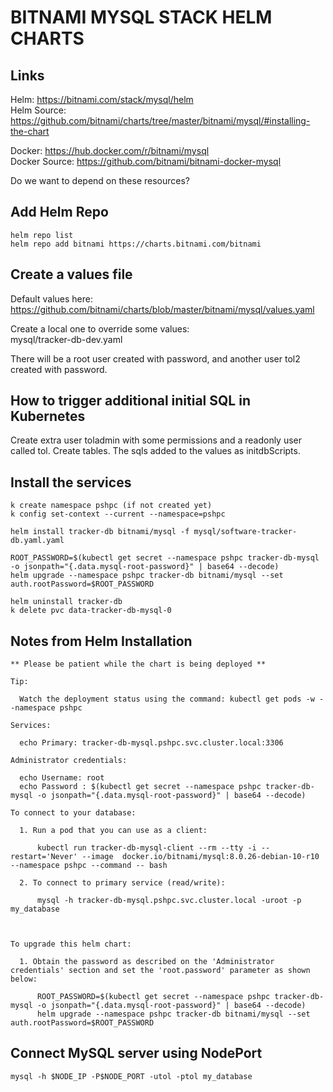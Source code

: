 # BITNAMI MYSQL STACK HELM CHARTS

## Links
Helm: https://bitnami.com/stack/mysql/helm  
Helm Source: https://github.com/bitnami/charts/tree/master/bitnami/mysql/#installing-the-chart  

Docker: https://hub.docker.com/r/bitnami/mysql  
Docker Source: https://github.com/bitnami/bitnami-docker-mysql  

Do we want to depend on these resources?

## Add Helm Repo
```
helm repo list
helm repo add bitnami https://charts.bitnami.com/bitnami
```

## Create a values file
Default values here: https://github.com/bitnami/charts/blob/master/bitnami/mysql/values.yaml 

Create a local one to override some values:  
mysql/tracker-db-dev.yaml 

There will be a root user created with password, and another user tol2 created with password.

## How to trigger additional initial SQL in Kubernetes
Create extra user toladmin with some permissions and a readonly user called tol.
Create tables.
The sqls added to the values as initdbScripts.

## Install the services
```
k create namespace pshpc (if not created yet)
k config set-context --current --namespace=pshpc

helm install tracker-db bitnami/mysql -f mysql/software-tracker-db.yaml.yaml

ROOT_PASSWORD=$(kubectl get secret --namespace pshpc tracker-db-mysql -o jsonpath="{.data.mysql-root-password}" | base64 --decode)
helm upgrade --namespace pshpc tracker-db bitnami/mysql --set auth.rootPassword=$ROOT_PASSWORD

helm uninstall tracker-db
k delete pvc data-tracker-db-mysql-0
```

## Notes from Helm Installation
```text
** Please be patient while the chart is being deployed **

Tip:

  Watch the deployment status using the command: kubectl get pods -w --namespace pshpc

Services:

  echo Primary: tracker-db-mysql.pshpc.svc.cluster.local:3306

Administrator credentials:

  echo Username: root
  echo Password : $(kubectl get secret --namespace pshpc tracker-db-mysql -o jsonpath="{.data.mysql-root-password}" | base64 --decode)

To connect to your database:

  1. Run a pod that you can use as a client:

      kubectl run tracker-db-mysql-client --rm --tty -i --restart='Never' --image  docker.io/bitnami/mysql:8.0.26-debian-10-r10 --namespace pshpc --command -- bash

  2. To connect to primary service (read/write):

      mysql -h tracker-db-mysql.pshpc.svc.cluster.local -uroot -p my_database



To upgrade this helm chart:

  1. Obtain the password as described on the 'Administrator credentials' section and set the 'root.password' parameter as shown below:

      ROOT_PASSWORD=$(kubectl get secret --namespace pshpc tracker-db-mysql -o jsonpath="{.data.mysql-root-password}" | base64 --decode)
      helm upgrade --namespace pshpc tracker-db bitnami/mysql --set auth.rootPassword=$ROOT_PASSWORD
```

## Connect MySQL server using NodePort
```
mysql -h $NODE_IP -P$NODE_PORT -utol -ptol my_database
```
